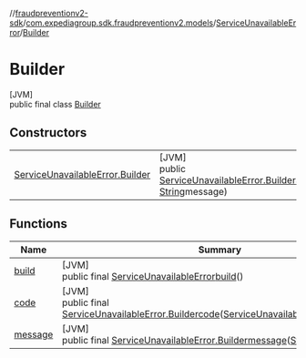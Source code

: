 //[fraudpreventionv2-sdk](../../../../index.md)/[com.expediagroup.sdk.fraudpreventionv2.models](../../index.md)/[ServiceUnavailableError](../index.md)/[Builder](index.md)

# Builder

[JVM]\
public final class [Builder](index.md)

## Constructors

| | |
|---|---|
| [ServiceUnavailableError.Builder](-service-unavailable-error.-builder.md) | [JVM]<br>public [ServiceUnavailableError.Builder](index.md)[ServiceUnavailableError.Builder](-service-unavailable-error.-builder.md)([ServiceUnavailableError.Code](../-code/index.md)code, [String](https://docs.oracle.com/javase/8/docs/api/java/lang/String.html)message) |

## Functions

| Name | Summary |
|---|---|
| [build](build.md) | [JVM]<br>public final [ServiceUnavailableError](../index.md)[build](build.md)() |
| [code](code.md) | [JVM]<br>public final [ServiceUnavailableError.Builder](index.md)[code](code.md)([ServiceUnavailableError.Code](../-code/index.md)code) |
| [message](message.md) | [JVM]<br>public final [ServiceUnavailableError.Builder](index.md)[message](message.md)([String](https://docs.oracle.com/javase/8/docs/api/java/lang/String.html)message) |
